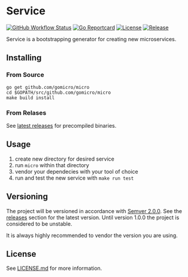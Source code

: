 # Service

[![GitHub Workflow Status](https://img.shields.io/github/workflow/status/gomicro/micro/Build/master)](https://github.com/gomicro/micro/actions?query=workflow%3ABuild+branch%3Amaster)
[![Go Reportcard](https://goreportcard.com/badge/github.com/gomicro/micro)](https://goreportcard.com/report/github.com/gomicro/micro)
[![License](https://img.shields.io/github/license/gomicro/micro.svg)](https://github.com/gomicro/micro/blob/master/LICENSE.md)
[![Release](https://img.shields.io/github/release/gomicro/micro.svg)](https://github.com/gomicro/micro/releases/latest)

Service is a bootstrapping generator for creating new microservices.

## Installing

### From Source

```
go get github.com/gomicro/micro
cd $GOPATH/src/github.com/gomicro/micro
make build install
```

### From Relases

See [latest releases](https://github.com/gomicro/micro/releases/latest) for precompiled binaries.

## Usage

1. create new directory for desired service
2. run `micro` within that directory
3. vendor your dependecies with your tool of choice
4. run and test the new service with `make run test`

## Versioning

The project will be versioned in accordance with [Semver 2.0.0](https://semver.org). See the [releases](https://github.com/gomicro/micro/releases) section for the latest version. Until version 1.0.0 the project is considered to be unstable.

It is always highly recommended to vendor the version you are using.

## License
See [LICENSE.md](./LICENSE.md) for more information.
